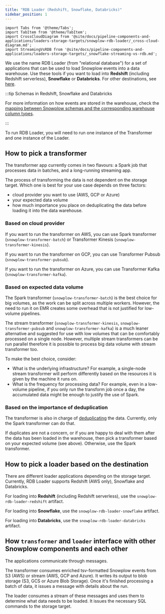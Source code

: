 ```yaml
---
title: "RDB Loader (Redshift, Snowflake, Databricks)"
sidebar_position: 1
---
```


```mdx-code-block
import Tabs from '@theme/Tabs';
import TabItem from '@theme/TabItem';
import CrossCloudDiagram from '@site/docs/pipeline-components-and-applications/loaders-storage-targets/snowplow-rdb-loader/_cross-cloud-diagram.md';
import StreamingVsRDB from '@site/docs/pipeline-components-and-applications/loaders-storage-targets/_snowflake-streaming-vs-rdb.md';
```

We use the name RDB Loader (from "relational database") for a set of applications that can be used to load Snowplow events into a data warehouse. Use these tools if you want to load into **Redshift** (including Redshift serverless), **Snowflake** or **Databricks**. For other destinations, see [here](/docs/pipeline-components-and-applications/loaders-storage-targets/index.md).

<Tabs groupId="warehouse" queryString lazy>
  <TabItem value="redshift" label="Redshift" default>
    <CrossCloudDiagram format="TSV" warehouse="Redshift"/>
  </TabItem>
  <TabItem value="databricks" label="Databricks">
    <CrossCloudDiagram format="Parquet" warehouse="Databricks"/>
  </TabItem>
  <TabItem value="snowflake" label="Snowflake">
    <StreamingVsRDB/>
    <CrossCloudDiagram format="JSON" warehouse="Snowflake"/>
  </TabItem>
</Tabs>

:::tip Schemas in Redshift, Snowflake and Databricks

For more information on how events are stored in the warehouse, check the [mapping between Snowplow schemas and the corresponding warehouse column types](/docs/storing-querying/schemas-in-warehouse/index.md).

:::

To run RDB Loader, you will need to run one instance of the Transformer and one instance of the Loader.

## How to pick a transformer

The transformer app currently comes in two flavours: a Spark job that processes data in batches, and a long-running streaming app.

The process of transforming the data is not dependent on the storage target. Which one is best for your use case depends on three factors:

- cloud provider you want to use (AWS, GCP or Azure)
- your expected data volume
- how much importance you place on deduplicating the data before loading it into the data warehouse.

### Based on cloud provider

If you want to run the transformer on AWS, you can use Spark transformer (`snowplow-transformer-batch`) or Transformer Kinesis (`snowplow-transformer-kinesis`).

If you want to run the transformer on GCP, you can use Transformer Pubsub (`snowplow-transformer-pubsub`).

If you want to run the transformer on Azure, you can use Transformer Kafka (`snowplow-transformer-kafka`).

### Based on expected data volume

The Spark transformer (`snowplow-transformer-batch`) is the best choice for big volumes, as the work can be split across multiple workers. However, the need to run it on EMR creates some overhead that is not justified for low-volume pipelines.

The stream transformer (`snowplow-transformer-kinesis`, `snowplow-transformer-pubsub` and `snowplow-transformer-kafka`) is a much leaner alternative and suggested for use with low volumes that can be comfortably processed on a single node. However, multiple stream transformers can be run parallel therefore it is possible to process big data volume with stream transformer too.

To make the best choice, consider:

- What is the underlying infrastructure? For example, a single-node stream transformer will perform differently based on the resources it is given by the machine it runs on.
- What is the frequency for processing data? For example, even in a low-volume pipeline, if you only run the transform job once a day, the accumulated data might be enough to justify the use of Spark.

### Based on the importance of deduplication

The transformer is also in charge of [deduplicating](/docs/pipeline-components-and-applications/loaders-storage-targets/snowplow-rdb-loader/transforming-enriched-data/deduplication/index.md) the data. Currently, only the Spark transformer can do that.

If duplicates are not a concern, or if you are happy to deal with them after the data has been loaded in the warehouse, then pick a transformer based on your expected volume (see above). Otherwise, use the Spark transformer.

## How to pick a loader based on the destination

There are different loader applications depending on the storage target. Currently, RDB Loader supports Redshift (AWS only), Snowflake and Databricks.

For loading into **Redshift** (including Redshift serverless), use the `snowplow-rdb-loader-redshift` artifact.

For loading into **Snowflake**, use the `snowplow-rdb-loader-snowflake` artifact.

For loading into **Databricks**, use the `snowplow-rdb-loader-databricks` artifact.

## How `transformer` and `loader` interface with other Snowplow components and each other

The applications communicate through messages.

The transformer consumes enriched tsv-formatted Snowplow events from S3 (AWS) or stream (AWS, GCP and Azure). It writes its output to blob storage (S3, GCS or Azure Blob Storage). Once it's finished processing a batch of data, it issues a message with details about the run.

The loader consumes a stream of these messages and uses them to determine what data needs to be loaded. It issues the necessary SQL commands to the storage target.
